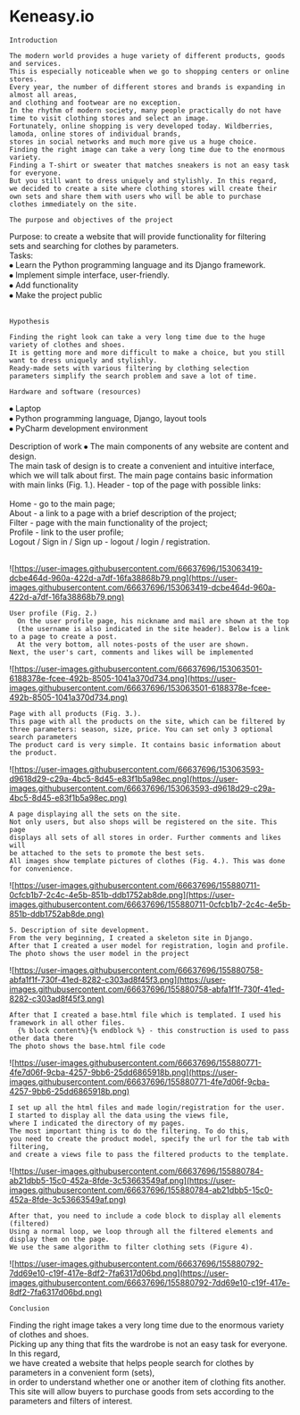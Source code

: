 # Keneasy.io

`Introduction`

```
The modern world provides a huge variety of different products, goods and services.
This is especially noticeable when we go to shopping centers or online stores.
Every year, the number of different stores and brands is expanding in almost all areas,
and clothing and footwear are no exception.
In the rhythm of modern society, many people practically do not have time to visit clothing stores and select an image.
Fortunately, online shopping is very developed today. Wildberries, lamoda, online stores of individual brands,
stores in social networks and much more give us a huge choice.
Finding the right image can take a very long time due to the enormous variety.
Finding a T-shirt or sweater that matches sneakers is not an easy task for everyone.
But you still want to dress uniquely and stylishly. In this regard,
we decided to create a site where clothing stores will create their
own sets and share them with users who will be able to purchase clothes immediately on the site.

```

`The purpose and objectives of the project`

Purpose: to create a website that will provide functionality for filtering<br>
sets and searching for clothes by parameters.<br>
Tasks:<br>
⦁ Learn the Python programming language and its Django framework.<br>
⦁ Implement simple interface, user-friendly.<br>
⦁ Add functionality<br>
⦁ Make the project public<br><br>

`Hypothesis`

```
Finding the right look can take a very long time due to the huge variety of clothes and shoes.
It is getting more and more difficult to make a choice, but you still want to dress uniquely and stylishly.
Ready-made sets with various filtering by clothing selection parameters simplify the search problem and save a lot of time.
```

`Hardware and software (resources)`

⦁ Laptop <br>
⦁ Python programming language, Django, layout tools <br>
⦁ PyCharm development environment<br>

Description of work ⦁ The main components of any website are content and design.<br>
The main task of design is to create a convenient and intuitive interface,<br>
which we will talk about first. The main page contains basic information<br>
with main links (Fig. 1.). Header - top of the page with possible links:<br>
<br>
Home - go to the main page;<br>
About - a link to a page with a brief description of the project;<br>
Filter - page with the main functionality of the project;<br>
Profile - link to the user profile;<br>
Logout / Sign in / Sign up - logout / login / registration.<br><br>

![https://user-images.githubusercontent.com/66637696/153063419-dcbe464d-960a-422d-a7df-16fa38868b79.png](https://user-images.githubusercontent.com/66637696/153063419-dcbe464d-960a-422d-a7df-16fa38868b79.png)

```
User profile (Fig. 2.)
  On the user profile page, his nickname and mail are shown at the top
  (the username is also indicated in the site header). Below is a link to a page to create a post.
  At the very bottom, all notes-posts of the user are shown.
Next, the user's cart, comments and likes will be implemented

```

![https://user-images.githubusercontent.com/66637696/153063501-6188378e-fcee-492b-8505-1041a370d734.png](https://user-images.githubusercontent.com/66637696/153063501-6188378e-fcee-492b-8505-1041a370d734.png)

```
Page with all products (Fig. 3.).
This page with all the products on the site, which can be filtered by
three parameters: season, size, price. You can set only 3 optional search parameters
The product card is very simple. It contains basic information about the product.

```

![https://user-images.githubusercontent.com/66637696/153063593-d9618d29-c29a-4bc5-8d45-e83f1b5a98ec.png](https://user-images.githubusercontent.com/66637696/153063593-d9618d29-c29a-4bc5-8d45-e83f1b5a98ec.png)

```
A page displaying all the sets on the site.
Not only users, but also shops will be registered on the site. This page
displays all sets of all stores in order. Further comments and likes will
be attached to the sets to promote the best sets.
All images show template pictures of clothes (Fig. 4.). This was done for convenience.

```

![https://user-images.githubusercontent.com/66637696/155880711-0cfcb1b7-2c4c-4e5b-851b-ddb1752ab8de.png](https://user-images.githubusercontent.com/66637696/155880711-0cfcb1b7-2c4c-4e5b-851b-ddb1752ab8de.png)

```
5. Description of site development.
From the very beginning, I created a skeleton site in Django.
After that I created a user model for registration, login and profile.
The photo shows the user model in the project

```

![https://user-images.githubusercontent.com/66637696/155880758-abfa1f1f-730f-41ed-8282-c303ad8f45f3.png](https://user-images.githubusercontent.com/66637696/155880758-abfa1f1f-730f-41ed-8282-c303ad8f45f3.png)

```
After that I created a base.html file which is templated. I used his framework in all other files.
  {% block content%}{% endblock %} - this construction is used to pass other data there
The photo shows the base.html file code

```

![https://user-images.githubusercontent.com/66637696/155880771-4fe7d06f-9cba-4257-9bb6-25dd6865918b.png](https://user-images.githubusercontent.com/66637696/155880771-4fe7d06f-9cba-4257-9bb6-25dd6865918b.png)

```
I set up all the html files and made login/registration for the user.
I started to display all the data using the views file,
where I indicated the directory of my pages.
The most important thing is to do the filtering. To do this,
you need to create the product model, specify the url for the tab with filtering,
and create a views file to pass the filtered products to the template.

```

![https://user-images.githubusercontent.com/66637696/155880784-ab21dbb5-15c0-452a-8fde-3c53663549af.png](https://user-images.githubusercontent.com/66637696/155880784-ab21dbb5-15c0-452a-8fde-3c53663549af.png)

```
After that, you need to include a code block to display all elements (filtered)
Using a normal loop, we loop through all the filtered elements and display them on the page.
We use the same algorithm to filter clothing sets (Figure 4).

```

![https://user-images.githubusercontent.com/66637696/155880792-7dd69e10-c19f-417e-8df2-7fa6317d06bd.png](https://user-images.githubusercontent.com/66637696/155880792-7dd69e10-c19f-417e-8df2-7fa6317d06bd.png)

`Conclusion`

Finding the right image takes a very long time due to the enormous variety of clothes and shoes.<br>
Picking up any thing that fits the wardrobe is not an easy task for everyone. In this regard,<br>
we have created a website that helps people search for clothes by parameters in a convenient form (sets),<br>
in order to understand whether one or another item of clothing fits another.<br>
This site will allow buyers to purchase goods from sets according to the parameters and filters of interest.<br>

